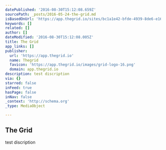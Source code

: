 ```yaml
---
datePublished: '2016-08-30T15:12:08.659Z'
sourcePath: _posts/2016-05-24-the-grid.md
isBasedOnUrl: 'https://app.thegrid.io/sites/bc1a1e42-bfde-4939-8de6-e16bae1da918'
keywords: []
related: []
author: []
dateModified: '2016-08-30T15:12:08.005Z'
title: The Grid
app_links: []
publisher:
  url: 'https://app.thegrid.io'
  name: Thegrid
  favicon: 'https://app.thegrid.io/images/grid-logo-16.png'
  domain: app.thegrid.io
description: test discription
via: {}
starred: false
inFeed: true
hasPage: false
inNav: false
_context: 'http://schema.org'
_type: MediaObject

---
```

<article style=""><h1>The Grid</h1><p>test discription</p></article>